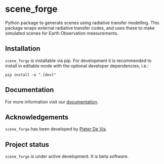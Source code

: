 # scene_forge

Python package to generate scenes using radiative transfer modelling. This package wraps external radiative transfer codes, and uses these to make simulated scenes for Earth Observation measurements.

## Installation

`scene_forge` is installable via pip. For development it is recommended to install in editable mode with the optional developer dependencies, i.e.:

``
pip install -e ".[dev]"
``

## Documentation

For more information visit our [documentation](https://eco.gitlab-docs.npl.co.uk/tools/scene_forge).

## Acknowledgements

`scene_forge` has been developed by [Pieter De Vis](mailto:pieter.de.vis@npl.co.uk).

## Project status

`scene_forge` is under active development. It is beta software.